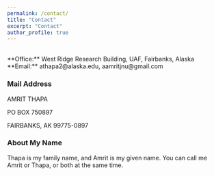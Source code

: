 ```yaml
---
permalink: /contact/
title: "Contact"
excerpt: "Contact"
author_profile: true
---
```


<br/>
**Office:** West Ridge Research Building, UAF, Fairbanks, Alaska      
**Email:** athapa2@alaska.edu, aamritjnu@gmail.com      

### Mail Address

AMRIT THAPA

PO BOX 750897

FAIRBANKS, AK 99775-0897

### About My Name

Thapa is my family name, and Amrit is my given name. You can call me Amrit or Thapa, or both at the same time.
